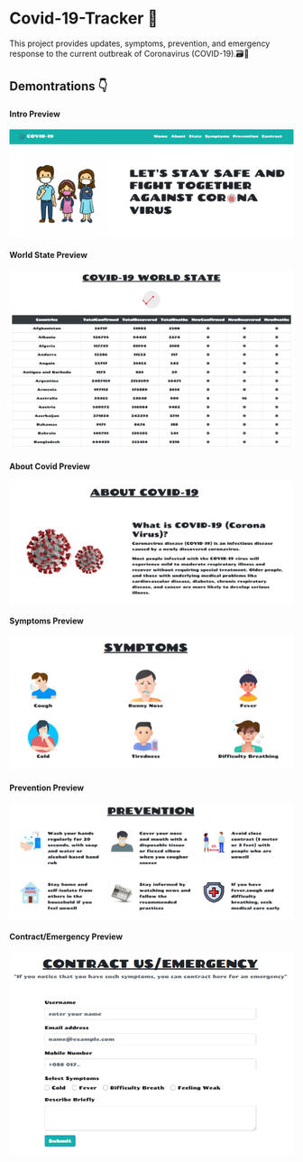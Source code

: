 # Covid-19-Tracker 🎢

This project provides updates, symptoms, prevention, and emergency response to the current outbreak of Coronavirus (COVID-19).🗃🚀

## Demontrations 👇
#### Intro Preview
<p align="left">
  <img src="https://github.com/Ruhul12/Covid-19-Tracker/blob/main/preview/intro.png">
</p>

#### World State Preview 
<p align="left">
  <img src="https://github.com/Ruhul12/Covid-19-Tracker/blob/main/preview/stats.png">
</p>

#### About Covid Preview
<p align="left">
  <img src="https://github.com/Ruhul12/Covid-19-Tracker/blob/main/preview/about.png">
</p>
 
#### Symptoms Preview
<p align="left">
  <img src="https://github.com/Ruhul12/Covid-19-Tracker/blob/main/preview/symptoms.png">
</p>

#### Prevention Preview
<p align="left">
  <img src="https://github.com/Ruhul12/Covid-19-Tracker/blob/main/preview/prevention.png">
</p>

#### Contract/Emergency Preview
<p align="left">
  <img src="https://github.com/Ruhul12/Covid-19-Tracker/blob/main/preview/contract.png">
</p>

